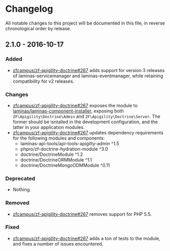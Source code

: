 # Changelog

All notable changes to this project will be documented in this file, in reverse chronological order by release.

## 2.1.0 - 2016-10-17

### Added

- [zfcampus/zf-apigility-doctrine#267](https://github.com/zfcampus/zf-apigility-doctrine/pull/267) adds
  support for version 3 releases of laminas-servicemanager and laminas-eventmanager,
  while retaining compatibility for v2 releases.

### Changes

- [zfcampus/zf-apigility-doctrine#267](https://github.com/zfcampus/zf-apigility-doctrine/pull/267) exposes the
  module to [laminas/laminas-component-installer](https://github.com/zendframework/zend-component-installer),
  exposing both `ZF\Apigility\Doctrine\Admin` and
  `ZF\Apigility\Doctrine\Server`. The former should be isntalled in the
  development configuration, and the latter in your application modules.
- [zfcampus/zf-apigility-doctrine#267](https://github.com/zfcampus/zf-apigility-doctrine/pull/267) updates
  dependency requirements for the following modules and components:
  - laminas-api-tools/api-tools-apigilty-admin ^1.5
  - phpro/zf-doctrine-hydration-module ^3.0
  - doctrine/DoctrineModule ^1.2
  - doctrine/DoctrineORMModule ^1.1
  - doctrine/DoctrineMongoODMModule ^0.11

### Deprecated

- Nothing.

### Removed

- [zfcampus/zf-apigility-doctrine#267](https://github.com/zfcampus/zf-apigility-doctrine/pull/267) removes
  support for PHP 5.5.

### Fixed

- [zfcampus/zf-apigility-doctrine#267](https://github.com/zfcampus/zf-apigility-doctrine/pull/267) adds a ton
  of tests to the module, and fixes a number of issues encountered.
